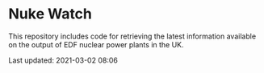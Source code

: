 # Nuke Watch

This repository includes code for retrieving the latest information available on the output of EDF nuclear power plants in the UK.

Last updated: 2021-03-02 08:06